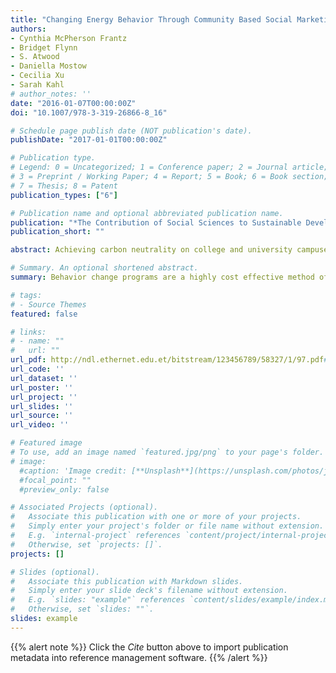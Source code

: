 ```yaml
---
title: "Changing Energy Behavior Through Community Based Social Marketing"
authors:
- Cynthia McPherson Frantz
- Bridget Flynn
- S. Atwood
- Daniella Mostow
- Cecilia Xu
- Sarah Kahl
# author_notes: ''
date: "2016-01-07T00:00:00Z"
doi: "10.1007/978-3-319-26866-8_16"

# Schedule page publish date (NOT publication's date).
publishDate: "2017-01-01T00:00:00Z"

# Publication type.
# Legend: 0 = Uncategorized; 1 = Conference paper; 2 = Journal article;
# 3 = Preprint / Working Paper; 4 = Report; 5 = Book; 6 = Book section;
# 7 = Thesis; 8 = Patent
publication_types: ["6"]

# Publication name and optional abbreviated publication name.
publication: "*The Contribution of Social Sciences to Sustainable Development at Universities, World Sustainability Series*"
publication_short: ""

abstract: Achieving carbon neutrality on college and university campuses will require more than just new technologies. Behavior change programs are a highly cost effective method of reducing costs and carbon emissions; however most facilities and sustainability offices lack training in the social science of behavior change. This paper introduces readers to Community Based Social Marketing (CBSM), a systematic, empirically grounded approach to behavior change. A team of faculty, staff, and students used CBSM to develop the behavioral component of Oberlin College’s Climate Action Plan—targeted to eliminate 10–15 % of the College’s carbon emissions. After analyzing the College’s Greenhouse Gas Inventory we identified a short list of behaviors associated with significant carbon emissions to target for further study. Quantitative surveys, qualitative focus groups, and field observations were used to collect baseline data on these behaviors, as well as to identify the key barriers to changing them. Two behaviors were targeted for initial intervention: turning off lights in unused classrooms, and using cold water for washing laundry. We developed interventions using insights from our survey results as well as insights from behavior change research, and conducted two field studies to evaluate their effectiveness. This paper concludes with a discussion of lessons learned and suggestions for the implementation of CBSM research programs at other institutions. The approach described here is replicable at other institutions. It also provides students with an engaging real world context in which to learn and practice basic research skills, thus furthering a core curricular goal of higher education.

# Summary. An optional shortened abstract.
summary: Behavior change programs are a highly cost effective method of reducing costs and carbon emissions; however most facilities and sustainability offices lack training in the social science of behavior change. This paper introduces readers to Community Based Social Marketing (CBSM), a systematic, empirically grounded approach to behavior change.

# tags:
# - Source Themes
featured: false

# links:
# - name: ""
#   url: ""
url_pdf: http://ndl.ethernet.edu.et/bitstream/123456789/58327/1/97.pdf#page=258
url_code: ''
url_dataset: ''
url_poster: ''
url_project: ''
url_slides: ''
url_source: ''
url_video: ''

# Featured image
# To use, add an image named `featured.jpg/png` to your page's folder. 
# image:
  #caption: 'Image credit: [**Unsplash**](https://unsplash.com/photos/jdD8gXaTZsc)'
  #focal_point: ""
  #preview_only: false

# Associated Projects (optional).
#   Associate this publication with one or more of your projects.
#   Simply enter your project's folder or file name without extension.
#   E.g. `internal-project` references `content/project/internal-project/index.md`.
#   Otherwise, set `projects: []`.
projects: []

# Slides (optional).
#   Associate this publication with Markdown slides.
#   Simply enter your slide deck's filename without extension.
#   E.g. `slides: "example"` references `content/slides/example/index.md`.
#   Otherwise, set `slides: ""`.
slides: example
---
```


{{% alert note %}}
Click the *Cite* button above to import publication metadata into reference management software.
{{% /alert %}}
